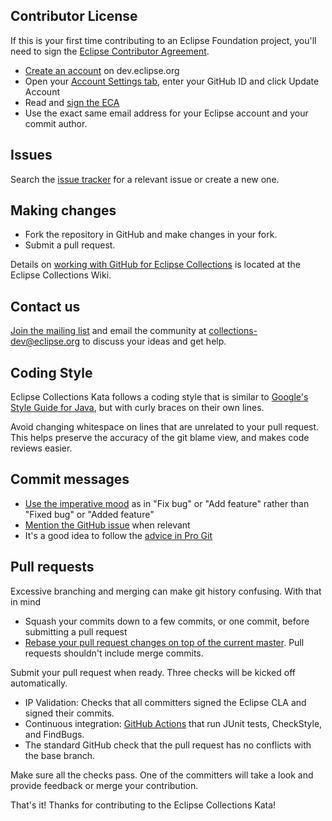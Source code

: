 ## Contributor License
If this is your first time contributing to an Eclipse Foundation project, you'll need to sign the [Eclipse Contributor Agreement][ECA].

- [Create an account](https://dev.eclipse.org/site_login/createaccount.php) on dev.eclipse.org
- Open your [Account Settings tab](https://dev.eclipse.org/site_login/myaccount.php#open_tab_accountsettings), enter your GitHub ID and click Update Account
- Read and [sign the ECA](https://dev.eclipse.org/site_login/myaccount.php#open_tab_cla)
- Use the exact same email address for your Eclipse account and your commit author.

## Issues
Search the [issue tracker](https://github.com/eclipse/eclipse-collections-kata/issues) for a relevant issue or create a new one.

## Making changes
* Fork the repository in GitHub and make changes in your fork. 
* Submit a pull request.

Details on [working with GitHub for Eclipse Collections](https://github.com/eclipse/eclipse-collections/wiki/Working-with-GitHub) is located at the Eclipse Collections Wiki.

## Contact us
[Join the mailing list][mailing-list] and email the community at collections-dev@eclipse.org to discuss your ideas and get help.


## Coding Style
Eclipse Collections Kata follows a coding style that is similar to [Google's Style Guide for Java][style-guide], but with curly braces on their own lines. 

Avoid changing whitespace on lines that are unrelated to your pull request. This helps preserve the accuracy of the git blame view, and makes code reviews easier.

## Commit messages
- [Use the imperative mood][imperative-mood] as in "Fix bug" or "Add feature" rather than "Fixed bug" or "Added feature"
- [Mention the GitHub issue][github-issue] when relevant
- It's a good idea to follow the [advice in Pro Git](https://git-scm.com/book/ch5-2.html)

## Pull requests
Excessive branching and merging can make git history confusing. With that in mind

- Squash your commits down to a few commits, or one commit, before submitting a pull request
- [Rebase your pull request changes on top of the current master][rebase]. Pull requests shouldn't include merge commits.

Submit your pull request when ready. Three checks will be kicked off automatically.

- IP Validation: Checks that all committers signed the Eclipse CLA and signed their commits.
- Continuous integration: [GitHub Actions][github] that run JUnit tests, CheckStyle, and FindBugs.
- The standard GitHub check that the pull request has no conflicts with the base branch.

Make sure all the checks pass. One of the committers will take a look and provide feedback or merge your contribution.

That's it! Thanks for contributing to the Eclipse Collections Kata!

[ECA]:             https://www.eclipse.org/legal/ECA.php
[style-guide]:     https://google.github.io/styleguide/javaguide.html
[rebase]:          https://github.com/edx/edx-platform/wiki/How-to-Rebase-a-Pull-Request
[github]:          https://github.com/eclipse/eclipse-collections/actions
[imperative-mood]: https://github.com/git/git/blob/master/Documentation/SubmittingPatches
[github-issue]:    https://help.github.com/articles/closing-issues-via-commit-messages/
[mailing-list]:    https://dev.eclipse.org/mailman/listinfo/collections-dev
